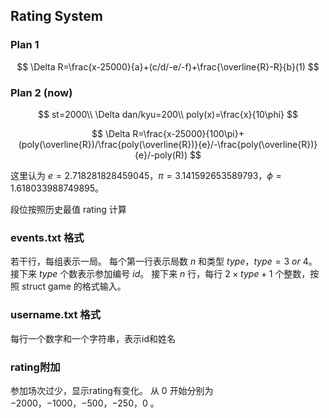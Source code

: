 ## Rating System

### Plan 1

$$
\Delta R=\frac{x-25000}{a}+(c/d/-e/-f)+\frac{\overline{R}-R}{b}(1)
$$

### Plan 2 (now)

$$
st=2000\\
\Delta dan/kyu=200\\
poly(x)=\frac{x}{10\phi}
$$

$$
\Delta R=\frac{x-25000}{100\pi}+(poly(\overline{R})/\frac{poly(\overline{R})}{e}/-\frac{poly(\overline{R})}{e}/-poly(R))
$$

这里认为 $e=2.718281828459045$，$\pi=3.141592653589793$，$\phi =1.618033988749895$。

段位按照历史最值 rating 计算

### events.txt 格式
若干行，每组表示一局。
每个第一行表示局数 $n$ 和类型 $type$，$type = 3 ~ or ~ 4$。
接下来 $type$ 个数表示参加编号 $id$。
接下来 $n$ 行，每行 $2\times type +1$ 个整数，按照 struct game 的格式输入。

### username.txt 格式
每行一个数字和一个字符串，表示id和姓名

### rating附加
参加场次过少，显示rating有变化。
从 $0$ 开始分别为 $-2000$，$-1000$，$-500$，$-250$，$0$ 。 
